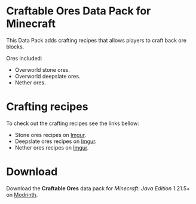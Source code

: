 # Craftable Ores Data Pack for Minecraft

This Data Pack adds crafting recipes that allows players to craft back ore blocks.

Ores included:
  - Overworld stone ores.
  - Overworld deepslate ores.
  - Nether ores.

# Crafting recipes
To check out the crafting recipes see the links bellow:
  - Stone ores recipes on [Imgur][stone].
  - Deepslate ores recipes on [Imgur][deep].
  - Nether ores recipes on [Imgur][nether].

# Download 
Download the **Craftable Ores** data pack for *Minecraft: Java Edition* 1.21.5+ on [Modrinth][mod].
<!--
# *Bedrock Edition* version
Check the **Improved Nether Star** add-on for *Minecraft: Bedrock Edition* 1.21.90+ on [GitHub][git] and [CurseForge][cf].-->


   [stone]: <https://imgur.com/a/BmIV82J>
   [deep]: <https://imgur.com/a/MNhXSKT>
   [nether]: <https://imgur.com/a/bdjLjv4>
   [mod]: <https://modrinth.com/datapack/craftable-oresr>
   <!--[git]: <https://github.com/LiteraDev/ImprovedNetherStar-Add-on>
   [cf]: <>-->
